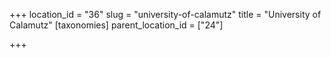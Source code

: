 +++
location_id = "36"
slug = "university-of-calamutz"
title = "University of Calamutz"
[taxonomies]
parent_location_id = ["24"]

+++


